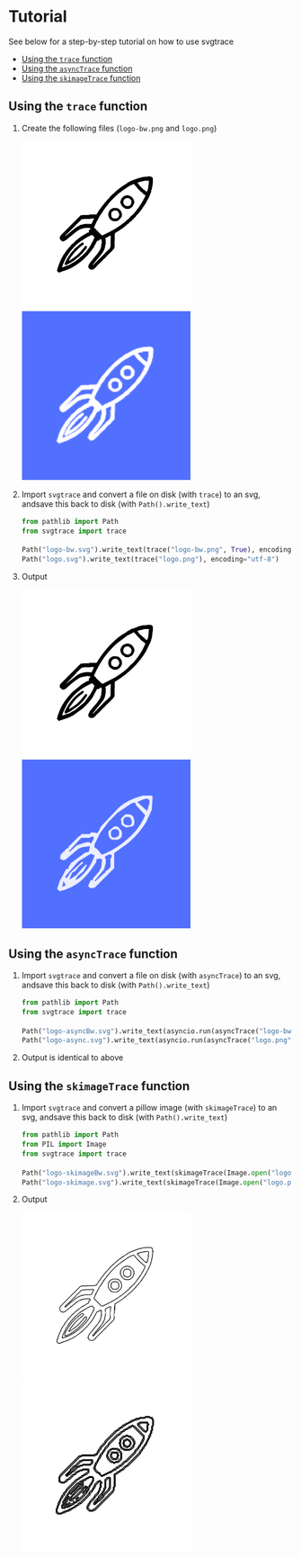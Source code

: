<!-- omit in toc -->
# Tutorial

See below for a step-by-step tutorial on how to use svgtrace

- [Using the `trace` function](#using-the-trace-function)
- [Using the `asyncTrace` function](#using-the-asynctrace-function)
- [Using the `skimageTrace` function](#using-the-skimagetrace-function)

## Using the `trace` function

1. Create the following files (`logo-bw.png` and `logo.png`)
	<div>
	<img src="../../tests/data/logo-bw.png" alt="Screenshot 1" width="300">
	<img src="../../tests/data/logo.png" alt="Screenshot 2" width="300">
	</div>

2. Import `svgtrace` and convert a file on disk (with `trace`) to an svg, andsave this back to disk
   (with `Path().write_text`)
	```python
	from pathlib import Path
	from svgtrace import trace

	Path("logo-bw.svg").write_text(trace("logo-bw.png", True), encoding="utf-8")
	Path("logo.svg").write_text(trace("logo.png"), encoding="utf-8")
	```

3. Output
	<div>
	<img src="../../tests/data/logo-bw.svg" alt="logo-wb.svg" width="300">
	<img src="../../tests/data/logo.svg" alt="logo.svg" width="300">
	</div>

## Using the `asyncTrace` function

1. Import `svgtrace` and convert a file on disk (with `asyncTrace`) to an svg, andsave this back to disk
   (with `Path().write_text`)
	```python
	from pathlib import Path
	from svgtrace import trace

	Path("logo-asyncBw.svg").write_text(asyncio.run(asyncTrace("logo-bw.png", True)), encoding="utf-8")
	Path("logo-async.svg").write_text(asyncio.run(asyncTrace("logo.png")), encoding="utf-8")
	```

2. Output is identical to above

## Using the `skimageTrace` function

1. Import `svgtrace` and convert a pillow image (with `skimageTrace`) to an svg, andsave this back to disk
   (with `Path().write_text`)
	```python
	from pathlib import Path
	from PIL import Image
	from svgtrace import trace

	Path("logo-skimageBw.svg").write_text(skimageTrace(Image.open("logo-bw.png")), encoding="utf-8")
	Path("logo-skimage.svg").write_text(skimageTrace(Image.open("logo.png")), encoding="utf-8")
	```

2. Output
	<div>
	<img src="../../tests/data/logo-skimageBw.svg" alt="logo-skimageBw.svg" width="300">
	<img src="../../tests/data/logo-skimage.svg" alt="logo-skimage.svg" width="300">
	</div>
